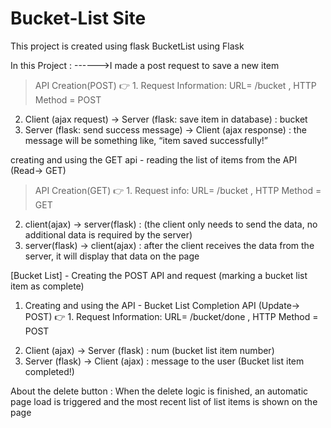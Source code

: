 # Bucket-List Site
This project is created using flask
BucketList using Flask

In this Project :
------>I made a post request to save a new item
> API Creation(POST)
👉 1. Request Information: URL= /bucket , HTTP Method = POST
2. Client (ajax request) → Server (flask: save item in database) : bucket
3. Server (flask: send success message) → Client (ajax response) : the message will be something like, “item
saved successfully!”

 creating and using the GET api - reading the list of items from the API (Read→ GET)
 > API Creation(GET)
 👉 1. Request info: URL= /bucket , HTTP Method = GET
2. client(ajax) → server(flask) : (the client only needs to send the data, no additional data is required by the server)
3. server(flask) → client(ajax) : after the client receives the data from the server, it will display that data on the
page

[Bucket List] - Creating the POST API and request (marking a bucket list item as
complete)
1) Creating and using the API - Bucket List Completion API (Update→ POST)
👉 1. Request Information: URL= /bucket/done , HTTP Method = POST
2. Client (ajax) → Server (flask) : num (bucket list item number)
3. Server (flask) → Client (ajax) : message to the user (Bucket list item completed!)

About the delete button : When the delete logic is finished, an automatic page load is triggered and the most recent list of list items is shown on the
page
